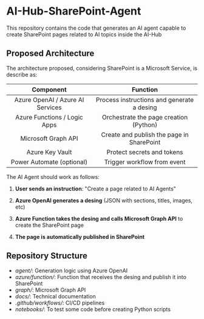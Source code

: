 # AI-Hub-SharePoint-Agent

This repository contains the code that generates an AI agent capable to create SharePoint pages related to AI topics inside the AI-Hub

## Proposed Architecture

The architecture proposed, considering SharePoint is a Microsoft Service, is describe as:

| Component  | Function |
|:--:|:--:|
|Azure OpenAI / Azure AI Services | Process instructions and generate a desing |
| Azure Functions / Logic Apps | Orchestrate the page creation (Python) |
| Microsoft Graph API | Create and publish the page in SharePoint |
| Azure Key Vault | Protect secrets and tokens |
| Power Automate (optional) | Trigger workflow from event |


The AI Agent should work as follows:

1. **User sends an instruction**: "Create a page related to AI Agents"

2. **Azure OpenAI generates a desing** (JSON with sections, titles, images, etc)

3. **Azure Function takes the desing and calls Microsoft Graph API** to create the SharePoint page

4. **The page is automatically published in SharePoint**

## Repository Structure

- *agent/*: Generation logic using Azure OpenAI
- *azure/function/*: Function that receives the desing and publish it into SharePoint
- *graph/*: Microsoft Graph API
- *docs/*: Technical documentation
- *.github/workflows/*: CI/CD pipelines
- *notebooks/*: To test some code before creating Python scripts

